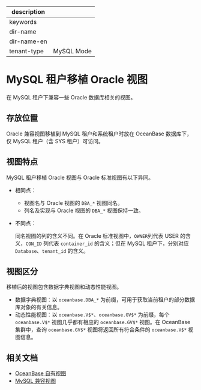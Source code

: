 |description||
|---|---|
|keywords||
|dir-name||
|dir-name-en||
|tenant-type|MySQL Mode|

# MySQL 租户移植 Oracle 视图

在 MySQL 租户下兼容一些 Oracle 数据库相关的视图。

## 存放位置

Oracle 兼容视图移植到 MySQL 租户和系统租户时放在 OceanBase 数据库下，仅 MySQL 租户（含 SYS 租户）可访问。

## 视图特点

MySQL 租户移植 Oracle 视图与 Oracle 标准视图有以下异同。

* 相同点：
  * 视图名与 Oracle 视图的 `DBA_*` 视图同名。
  * 列名及实现与 Oracle 视图的 `DBA_*` 视图保持一致。
* 不同点：

  同名视图的列的含义不同。在 Oracle 标准视图中，`OWNER`列代表 USER 的含义，`CON_ID` 列代表 `container_id` 的含义；但在 MySQL 租户下，分别对应 `Database`、`tenant_id` 的含义。

## 视图区分

移植后的视图包含数据字典视图和动态性能视图。

* 数据字典视图：以 `oceanbase.DBA_*` 为前缀，可用于获取当前租户的部分数据库对象的有关信息。
* 动态性能视图：以 `oceanbase.V$*`、`oceanbase.GV$*` 为前缀，每个 `oceanbase.V$*` 视图几乎都有相应的 `oceanbase.GV$*` 视图。在 OceanBase 集群中，查询 `oceanbase.GV$*` 视图将返回所有符合条件的 `oceanbase.V$*` 视图信息。

## 相关文档

* [OceanBase 自有视图](200.oceanBase-own-standard-view-of-mysql-mode.md)
* [MySQL 兼容视图](300.mysql-compatible-standard-view-of-mysql-mode.md)
